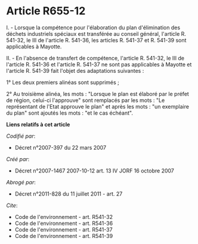 # Article R655-12

I. - Lorsque la compétence pour l'élaboration du plan d'élimination des déchets industriels spéciaux est transférée au
conseil général, l'article R. 541-32, le III de l'article R. 541-36, les articles R. 541-37 et R. 541-39 sont applicables à
Mayotte.

II. - En l'absence de transfert de compétence, l'article R. 541-32, le III de l'article R. 541-36 et l'article R. 541-37 ne
sont pas applicables à Mayotte et l'article R. 541-39 fait l'objet des adaptations suivantes :

1° Les deux premiers alinéas sont supprimés ;

2° Au troisième alinéa, les mots : "Lorsque le plan est élaboré par le préfet de région, celui-ci l'approuve" sont remplacés
par les mots : "Le représentant de l'Etat approuve le plan" et après les mots : "un exemplaire du plan" sont ajoutés les
mots : "et le cas échéant".

**Liens relatifs à cet article**

_Codifié par_:

  - Décret n°2007-397 du 22 mars 2007

_Créé par_:

  - Décret n°2007-1467 2007-10-12 art. 13 IV JORF 16 octobre 2007

_Abrogé par_:

  - Décret n°2011-828 du 11 juillet 2011 - art. 27

_Cite_:

  - Code de l'environnement - art. R541-32
  - Code de l'environnement - art. R541-36
  - Code de l'environnement - art. R541-37
  - Code de l'environnement - art. R541-39
